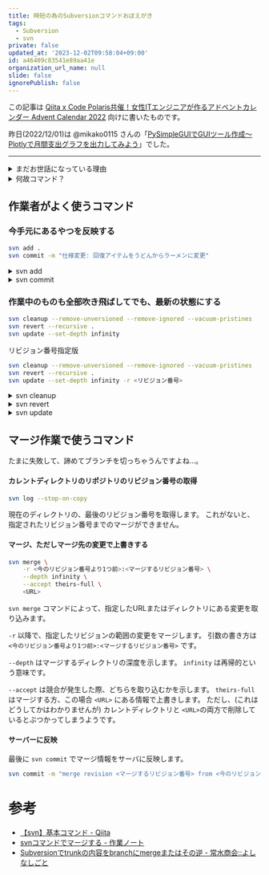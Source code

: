 ```yaml
---
title: 時短の為のSubversionコマンドおぼえがき
tags:
  - Subversion
  - svn
private: false
updated_at: '2023-12-02T09:58:04+09:00'
id: a46409c83541e89aa41e
organization_url_name: null
slide: false
ignorePublish: false
---
```

この記事は [Qiita x Code Polaris共催！女性ITエンジニアが作るアドベントカレンダー Advent Calendar 2022](https://qiita.com/advent-calendar/2022/qiita-code-polaris) 向けに書いたものです。

<!-- textlint-disable japanese/no-doubled-joshi -->
昨日(2022/12/01)は @mikako0115 さんの「[PySimpleGUIでGUIツール作成～Plotlyで月間支出グラフを出力してみよう](https://qiita.com/mikako0115/items/7bddef252154e544dd41)」でした。
<!-- textlint-enable japanese/no-doubled-joshi -->

----

<details><summary>まだお世話になっている理由</summary>

ゲーム制作には大小のバイナリファイルが山となります。
どのバイナリファイルが、いつ適用されたのか(あるいは、実装されたのか)というのは重要な情報です。

GitであればGit LFSが採用される現場もあるでしょうが、主にバイナリファイルを更新するのはエンジニアではありません。
その為、エンジニア以外の人々がGitに慣れているかいないかで判断することがあります。

(あと、Git LFSの構築がよくわからな…おっと誰か来たようだ)

</details>


<details><summary>何故コマンド？</summary>

<!-- textlint-disable ja-technical-writing/ja-no-mixed-period -->
ゲーム制作の現場は、そのほとんどがWindows環境です。ゲーミングPCバンザイ🙌
<!-- textlint-enable ja-technical-writing/ja-no-mixed-period -->

その為、作業者の大半はSubversionの操作に[TotoiseSVN](https://tortoisesvn.net/)を選択します。

ただしGUIツールの欠点として、Subversionのコマンドがすべて使えるわけではない、というのがあります。

作業によってはコマンド一行で終わるものがあります。あるいは'&&'で繋げたり、shellまたはバッチファイルで済ませたり…。

つまり時短ができるかも知れません。
これはその覚え書きです。

</details>


## 作業者がよく使うコマンド

### 今手元にあるやつを反映する

```bash
svn add .
svn commit -m "仕様変更: 回復アイテムをうどんからラーメンに変更"
```

<details><summary>svn add</summary>

`svn add .` で今のディレクトリ以下の変更全てをステージングします。

</details>

<details><summary>svn commit</summary>

その後、`svn commit` でサーバにアップロードします。

`-m` はコミットメッセージです。
オプションがない場合、メッセージのないままサーバにアップロードします。

</details>



### 作業中のものも全部吹き飛ばしてでも、最新の状態にする

```bash
svn cleanup --remove-unversioned --remove-ignored --vacuum-pristines
svn revert --recursive .
svn update --set-depth infinity
```

<!-- textlint-disable ja-technical-writing/ja-no-mixed-period -->
リビジョン番号指定版
<!-- textlint-enable ja-technical-writing/ja-no-mixed-period -->
```bash
svn cleanup --remove-unversioned --remove-ignored --vacuum-pristines
svn revert --recursive .
svn update --set-depth infinity -r <リビジョン番号>
```
<details><summary>svn cleanup</summary>

例えば `svn update` の途中で中断したために発生した断片的な更新情報を一度リセットするときに使います。
`--remove-unversioned` はバージョン管理されていないファイルを削除します。
`--remove-ignored` は`svn:ignore`が情報としてついているファイルを削除します
`--vacuum-pristines` は、_.svn_フォルダにある、もう参照されていないファイルを削除します。

</details>


<details><summary>svn revert</summary>

`svn revert` でカレントディレクトリの変更を破棄します。
オプション `--recursive` は再帰的を表します。
最後にディレクトリのパス `.` を入れます。

</details>


<details><summary>svn update</summary>

`svn update` でカレントディレクトリにあるバージョンを変更します。
オプションが何もついていない場合は、サーバにある最新のリビジョン番号を使用して更新されます。
`-r` または `--revision` の後に番号を入れると、指定されたリビジョン番号にバージョンをあわせます。

</details>


## マージ作業で使うコマンド

たまに失敗して、諦めてブランチを切っちゃうんですよね…。



#### カレントディレクトリのリポジトリのリビジョン番号の取得

```bash
svn log --stop-on-copy
```
現在のディレクトリの、最後のリビジョン番号を取得します。
これがないと、指定されたリビジョン番号までのマージができません。


#### マージ、ただしマージ先の変更で上書きする

```bash
svn merge \
    -r <今のリビジョン番号より1つ前>:<マージするリビジョン番号> \
    --depth infinity \
    --accept theirs-full \
    <URL>
```

`svn merge` コマンドによって、指定したURLまたはディレクトリにある変更を取り込みます。

`-r` 以降で、指定したリビジョンの範囲の変更をマージします。
引数の書き方は `<今のリビジョン番号より1つ前>:<マージするリビジョン番号>` です。

`--depth` はマージするディレクトリの深度を示します。
`infinity` は再帰的という意味です。

`--accept` は競合が発生した際、どちらを取り込むかを示します。
`theirs-full` はマージする方、この場合 `<URL>` にある情報で上書きします。
ただし、(これはどうしてかはわかりませんが) カレントディレクトリと `<URL>`の両方で削除しているとぶつかってしまうようです。

#### サーバーに反映
最後に `svn commit` でマージ情報をサーバに反映します。

```bash
svn commit -m "merge revision <マージするリビジョン番号> from <今のリビジョン番号>"
```



# 参考

- [【svn】基本コマンド - Qiita](https://qiita.com/konweb/items/6effd36aab551b2d6b8f)
- [svnコマンドでマージする - 作業ノート](https://te2u.hatenablog.jp/entry/20091222/p1)
- [Subversionでtrunkの内容をbranchにmergeまたはその逆 - 常水商会::よしなしごと](https://cockatiel-cage.hateblo.jp/entry/2012/12/14/122449)
